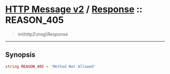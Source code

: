 # [HTTP Message v2](http2.md) / [Response](http2-Response.md) :: REASON_405
 > im\http2\msg\Response
____

## Synopsis
```php
string REASON_405 = 'Method Not Allowed'
```
